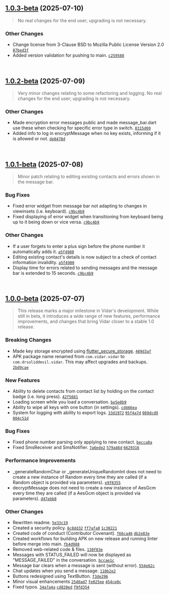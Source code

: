 ## [1.0.3-beta](https://github.com/DrSolidDevil/Vidar/compare/v1.0.2-beta...v1.0.3-beta) (2025-07-10)

> No real changes for the end user; upgrading is not necessary.

### Other Changes
* Change license from 3-Clause BSD to Mozilla Public License Version 2.0 [`87bed3f`](https://github.com/DrSolidDevil/Vidar/commit/87bed3ffa831e00e8a6e235bb8129a0292bd92b6)
* Added version validation for pushing to main. [`c259588`](https://github.com/DrSolidDevil/Vidar/commit/c2595885e4b817f1c397bba621fef352911f4322)

<br>

## [1.0.2-beta](https://github.com/DrSolidDevil/Vidar/compare/v1.0.1-beta...v1.0.2-beta) (2025-07-09)

> Very minor changes relating to some refactoring and logging. No real changes for the end user; upgrading is not necessary.

### Other Changes
* Made encryption error messages public and made message_bar.dart use these when checking for specific error type in switch. [`8315d69`](https://github.com/DrSolidDevil/Vidar/commit/8315d69f60a2fafc2e6bf924f12d846cb2b6dd71)
* Added info to log in encryptMessage when no key exists, informing if it is allowed or not. [`de0478d`](https://github.com/DrSolidDevil/Vidar/commit/de0478d16ce98aff72281f64a752e21ae1ebad4e)

<br>

## [1.0.1-beta](https://github.com/DrSolidDevil/Vidar/compare/v1.0.0-beta...v1.0.1-beta) (2025-07-08)

> Minor patch relating to editing existing contacts and errors shown in the message bar.

### Bug Fixes
* Fixed error widget from message bar not adapting to changes in viewinsets (i.e. keyboard). [`c9bc4b9`](https://github.com/DrSolidDevil/Vidar/commit/c9bc4b91c5e586df7a33b3244028f5fb398a0780)
* Fixed displaying of error widget when transitioning from keyboard being up to it being down or vice versa. [`c9bc4b9`](https://github.com/DrSolidDevil/Vidar/commit/c9bc4b91c5e586df7a33b3244028f5fb398a0780)

### Other Changes
* If a user forgets to enter a plus sign before the phone number it automatically adds it. [`a5f4980`](https://github.com/DrSolidDevil/Vidar/commit/a5f49804b6a098089a340949bb560215330c184d)
* Editing existing contact's details is now subject to a check of contact information invalidity. [`a5f4980`](https://github.com/DrSolidDevil/Vidar/commit/a5f49804b6a098089a340949bb560215330c184d)
* Display time for errors related to sending messages and the message bar is extended to 15 seconds. [`c9bc4b9`](https://github.com/DrSolidDevil/Vidar/commit/c9bc4b91c5e586df7a33b3244028f5fb398a0780)

<br>

## [1.0.0-beta](https://github.com/DrSolidDevil/Vidar/compare/v0.1.0...v1.0.0-beta) (2025-07-07)

> This release marks a major milestone in Vidar's development. While still in beta, it introduces a wide range of new features, performance improvements, and changes that bring Vidar closer to a stable 1.0 release.

### Breaking Changes
* Made key storage encrypted using [flutter_secure_storage](https://pub.dev/packages/flutter_secure_storage). [`489d3af`](https://github.com/DrSolidDevil/Vidar/commit/489d3af688163e74ca035663ed842b2bfb712288)
* APK package name renamed from `com.vidar.vidar` to `com.drsoliddevil.vidar`. This may affect upgrades and backups. [`2bd9cae`](https://github.com/DrSolidDevil/Vidar/commit/2bd9caee388cdc80218a83908ac7a4872d05ba76)


### New Features
* Ability to delete contacts from contact list by holding on the contact badge (i.e. long press). [`42f5681`](https://github.com/DrSolidDevil/Vidar/commit/42f5681ca3140c1b021c72dd6f3ace0f87726775)
* Loading screen while you load a conversation. [`be5e0b9`](https://github.com/DrSolidDevil/Vidar/commit/be5e0b9ed0bfbda1ea01014b00c7d297ae541368)
* Ability to wipe all keys with one button (in settings). [`cd466ea`](https://github.com/DrSolidDevil/Vidar/commit/cd466eae30f804ad5e1afd9be6bf734699660792)
* System for logging with ability to export logs. [`33d1972`](https://github.com/DrSolidDevil/Vidar/commit/33d1972c4e7393860a19a2b2aeaba958f69adf05) [`95f4a7d`](https://github.com/DrSolidDevil/Vidar/commit/95f4a7d1c01fa282bfedc02500ecb9c5671cac4b) [`089dcd9`](https://github.com/DrSolidDevil/Vidar/commit/089dcd91ab6d52647888ae1b0517081770d5c0db) [`004c51d`](https://github.com/DrSolidDevil/Vidar/commit/004c51df68b2e33748c43915bf9c3ddf243931cf)

### Bug Fixes
* Fixed phone number parsing only applying to new contact. [`becca8a`](https://github.com/DrSolidDevil/Vidar/commit/becca8ae7f94f8f66ec7b237769b882df456182b)
* Fixed SmsReceiver and SmsNotifier. [`7a6ede2`](https://github.com/DrSolidDevil/Vidar/commit/7a6ede25e8e04196d0c9d22ebe719049de034468) [`579a46d`](https://github.com/DrSolidDevil/Vidar/commit/579a46dcd5919782e3bcd2879661af8df5a12ac9) [`6629316`](https://github.com/DrSolidDevil/Vidar/commit/662931697ed4070d22bb80950e0ece5e3e92613f)

### Performance Improvements
* _generateRandomChar or _generateUniqueRandomInt does not need to create a new instance of Random every time they are called (if a Random object is provided via parameters). [`e9f8355`](https://github.com/DrSolidDevil/Vidar/commit/e9f8355e9fa0eb0b6e730b97a989697091351775)
* decryptMessage does not need to create a new instance of AesGcm every time they are called (if a AesGcm object is provided via parameters). [`d47ebb8`](https://github.com/DrSolidDevil/Vidar/commit/d47ebb825653ad99f183cd4d90a22098c5c1f326)

### Other Changes
* Rewritten readme. [`5e33c19`](https://github.com/DrSolidDevil/Vidar/commit/5e33c19f4a9d61d294e678f68249639c5fc8a1d9)
* Created a security policy. [`6c8dd32`](https://github.com/DrSolidDevil/Vidar/commit/6c8dd326d5da617fcbe9fbeeaf285fc0350e7313) [`ff7afa0`](https://github.com/DrSolidDevil/Vidar/commit/ff7afa0ba4fc3cb1611047bc20544eba36d41d3f) [`1c30221`](https://github.com/DrSolidDevil/Vidar/commit/1c30221b5e9b201a743ef783e44fb19b8309cdf4)
* Created code of conduct (Contributor Covenant). [`f66ca46`](https://github.com/DrSolidDevil/Vidar/commit/f66ca46bc11f667c8541678ca7fab1f92c1a8f62) [`db2e83e`](https://github.com/DrSolidDevil/Vidar/commit/db2e83e6698d18eec29f9574c3f27d71437006dc)
* Created workflows for building APK on new release and running linter before merge into main. [`fb4d988`](https://github.com/DrSolidDevil/Vidar/commit/fb4d988dc35944fd2930a07adc2ddfc99786d1a8)
* Removed web-related code & files. [`130f03e`](https://github.com/DrSolidDevil/Vidar/commit/130f03e70e743318a50a2f20e76bc56aa48f8c40)
* Messages with STATUS_FAILED will now be displayed as "MESSAGE_FAILED" in the conversation. [`bccae1c`](https://github.com/DrSolidDevil/Vidar/commit/bccae1c571472ed84238cc6db06b68db8efad7e7)
* Message bar clears when a message is sent (without error). [`554e62c`](https://github.com/DrSolidDevil/Vidar/commit/554e62ce03b908a71b1fef1d3345a85133af89d4)
* Chat updates when you send a message. [`110b2e2`](https://github.com/DrSolidDevil/Vidar/commit/110b2e2611224218c3e3028205e279d0c7dffbd4)
* Buttons redesigned using TextButton. [`f3de296`](https://github.com/DrSolidDevil/Vidar/commit/f3de29691a4ff1e054f6e90d1916c6bcce236432)
* Minor visual enhancements [`2540ad7`](https://github.com/DrSolidDevil/Vidar/commit/2540ad751c03dce39885fbb5b36551a3325a0962) [`fe025ee`](https://github.com/DrSolidDevil/Vidar/commit/fe025ee8cec4edd8eeb5ee0be77886747678fa97) [`454ce0c`](https://github.com/DrSolidDevil/Vidar/commit/454ce0cae7b3ddf7dfe74cbdf3344d227671de74)
* Fixed typos. [`34a7a4a`](https://github.com/DrSolidDevil/Vidar/commit/34a7a4a4f2857c363fb0c5ee51c665a92f4a73c0) [`cd820ed`](https://github.com/DrSolidDevil/Vidar/commit/cd820edfd1927d5be5ad7bafcd83491c53deb695) [`f9fd354`](https://github.com/DrSolidDevil/Vidar/commit/f9fd3546b8b302165e051aacad63081b6504f579 )

